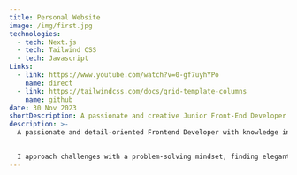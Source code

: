 ```yaml
---
title: Personal Website
image: /img/first.jpg
technologies:
  - tech: Next.js
  - tech: Tailwind CSS
  - tech: Javascript
Links: 
  - link: https://www.youtube.com/watch?v=0-gf7uyhYPo
    name: direct
  - link: https://tailwindcss.com/docs/grid-template-columns
    name: github
date: 30 Nov 2023
shortDescription: A passionate and creative Junior Front-End Developer with a love for crafting clean, user-friendly, and intuitive digital experiences.
description: >-
  A passionate and detail-oriented Frontend Developer with knowledge in HTML and CSS, as well as third-party libraries such as React.js, Next.js, Gatsby.js and Tailwind CSS.

  
  I approach challenges with a problem-solving mindset, finding elegant and effective solutions. **Whether** it's optimizing performance, improving us[experience](https://www.youtube.com/watch?v=Hiabp1GY8fA), or troubleshooting issues, I enjoy the process of refining and enhancing digital **products**.
---
```

